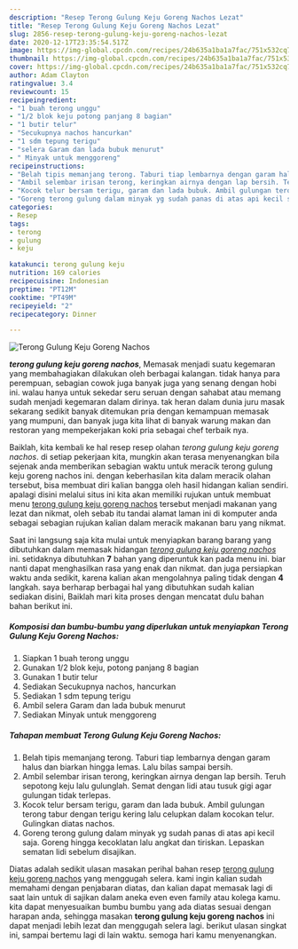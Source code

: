 ```yaml
---
description: "Resep Terong Gulung Keju Goreng Nachos Lezat"
title: "Resep Terong Gulung Keju Goreng Nachos Lezat"
slug: 2856-resep-terong-gulung-keju-goreng-nachos-lezat
date: 2020-12-17T23:35:54.517Z
image: https://img-global.cpcdn.com/recipes/24b635a1ba1a7fac/751x532cq70/terong-gulung-keju-goreng-nachos-foto-resep-utama.jpg
thumbnail: https://img-global.cpcdn.com/recipes/24b635a1ba1a7fac/751x532cq70/terong-gulung-keju-goreng-nachos-foto-resep-utama.jpg
cover: https://img-global.cpcdn.com/recipes/24b635a1ba1a7fac/751x532cq70/terong-gulung-keju-goreng-nachos-foto-resep-utama.jpg
author: Adam Clayton
ratingvalue: 3.4
reviewcount: 15
recipeingredient:
- "1 buah terong unggu"
- "1/2 blok keju potong panjang 8 bagian"
- "1 butir telur"
- "Secukupnya nachos hancurkan"
- "1 sdm tepung terigu"
- "selera Garam dan lada bubuk menurut"
- " Minyak untuk menggoreng"
recipeinstructions:
- "Belah tipis memanjang terong. Taburi tiap lembarnya dengan garam halus dan biarkan hingga lemas. Lalu bilas sampai bersih."
- "Ambil selembar irisan terong, keringkan airnya dengan lap bersih. Teruh sepotong keju lalu gulunglah. Semat dengan lidi atau tusuk gigi agar gulungan tidak terlepas."
- "Kocok telur bersam terigu, garam dan lada bubuk. Ambil gulungan terong tabur dengan terigu kering lalu celupkan dalam kocokan telur. Gulingkan diatas nachos."
- "Goreng terong gulung dalam minyak yg sudah panas di atas api kecil saja. Goreng hingga kecoklatan lalu angkat dan tiriskan. Lepaskan sematan lidi sebelum disajikan."
categories:
- Resep
tags:
- terong
- gulung
- keju

katakunci: terong gulung keju 
nutrition: 169 calories
recipecuisine: Indonesian
preptime: "PT12M"
cooktime: "PT49M"
recipeyield: "2"
recipecategory: Dinner

---
```



![Terong Gulung Keju Goreng Nachos](https://img-global.cpcdn.com/recipes/24b635a1ba1a7fac/751x532cq70/terong-gulung-keju-goreng-nachos-foto-resep-utama.jpg)

<b><i>terong gulung keju goreng nachos</i></b>, Memasak menjadi suatu kegemaran yang membahagiakan dilakukan oleh berbagai kalangan. tidak hanya para perempuan, sebagian cowok juga banyak juga yang senang dengan hobi ini. walau hanya untuk sekedar seru seruan dengan sahabat atau memang sudah menjadi kegemaran dalam dirinya. tak heran dalam dunia juru masak sekarang sedikit banyak ditemukan pria dengan kemampuan memasak yang mumpuni, dan banyak juga kita lihat di banyak warung makan dan restoran yang mempekerjakan koki pria sebagai chef terbaik nya.

Baiklah, kita kembali ke hal resep resep olahan <i>terong gulung keju goreng nachos</i>. di setiap pekerjaan kita, mungkin akan terasa menyenangkan bila sejenak anda memberikan sebagian waktu untuk meracik terong gulung keju goreng nachos ini. dengan keberhasilan kita dalam meracik olahan tersebut, bisa membuat diri kalian bangga oleh hasil hidangan kalian sendiri. apalagi disini melalui situs ini kita akan memiliki rujukan untuk membuat menu <u>terong gulung keju goreng nachos</u> tersebut menjadi makanan yang lezat dan nikmat, oleh sebab itu tandai alamat laman ini di komputer anda sebagai sebagian rujukan kalian dalam meracik makanan baru yang nikmat.




Saat ini langsung saja kita mulai untuk menyiapkan barang barang yang dibutuhkan dalam memasak hidangan <u><i>terong gulung keju goreng nachos</i></u> ini. setidaknya dibutuhkan <b>7</b> bahan yang diperuntuk kan pada menu ini. biar nanti dapat menghasilkan rasa yang enak dan nikmat. dan juga persiapkan waktu anda sedikit, karena kalian akan mengolahnya paling tidak dengan <b>4</b> langkah. saya berharap berbagai hal yang dibutuhkan sudah kalian sediakan disini, Baiklah mari kita proses dengan mencatat dulu bahan bahan berikut ini.

<!--inarticleads1-->

##### Komposisi dan bumbu-bumbu yang diperlukan untuk menyiapkan Terong Gulung Keju Goreng Nachos:

1. Siapkan 1 buah terong unggu
1. Gunakan 1/2 blok keju, potong panjang 8 bagian
1. Gunakan 1 butir telur
1. Sediakan Secukupnya nachos, hancurkan
1. Sediakan 1 sdm tepung terigu
1. Ambil selera Garam dan lada bubuk menurut
1. Sediakan  Minyak untuk menggoreng




<!--inarticleads2-->

##### Tahapan membuat Terong Gulung Keju Goreng Nachos:

1. Belah tipis memanjang terong. Taburi tiap lembarnya dengan garam halus dan biarkan hingga lemas. Lalu bilas sampai bersih.
1. Ambil selembar irisan terong, keringkan airnya dengan lap bersih. Teruh sepotong keju lalu gulunglah. Semat dengan lidi atau tusuk gigi agar gulungan tidak terlepas.
1. Kocok telur bersam terigu, garam dan lada bubuk. Ambil gulungan terong tabur dengan terigu kering lalu celupkan dalam kocokan telur. Gulingkan diatas nachos.
1. Goreng terong gulung dalam minyak yg sudah panas di atas api kecil saja. Goreng hingga kecoklatan lalu angkat dan tiriskan. Lepaskan sematan lidi sebelum disajikan.




Diatas adalah sedikit ulasan masakan perihal bahan resep <u>terong gulung keju goreng nachos</u> yang menggugah selera. kami ingin kalian sudah memahami dengan penjabaran diatas, dan kalian dapat memasak lagi di saat lain untuk di sajikan dalam aneka even even family atau kolega kamu. kita dapat menyesuaikan bumbu bumbu yang ada diatas sesuai dengan harapan anda, sehingga masakan <b>terong gulung keju goreng nachos</b> ini dapat menjadi lebih lezat dan menggugah selera lagi. berikut ulasan singkat ini, sampai bertemu lagi di lain waktu. semoga hari kamu menyenangkan.

